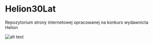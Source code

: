 # Helion30Lat
Repozytorium strony internetowej opracowanej na konkurs wydawnicta Helion

![alt text](https://github.com/OlszPrzem/Helion30Lat/blob/master/image.jpg?raw=true)
